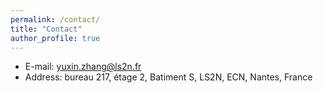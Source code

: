 ```yaml
---
permalink: /contact/
title: "Contact"
author_profile: true
---
```


* E-mail: yuxin.zhang@ls2n.fr
* Address: bureau 217, étage 2, Batiment S, LS2N, ECN, Nantes, France
